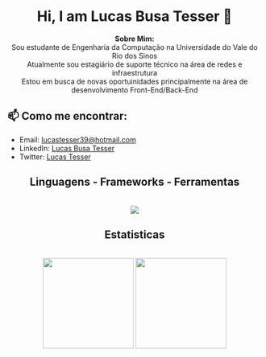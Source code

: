 <h1 align="center">Hi, I am Lucas Busa Tesser 👋</h1>
<p align="center">
  <strong>Sobre Mim:</strong>
  <br>
  Sou estudante de Engenharia da Computação na Universidade do Vale do Rio dos Sinos <br>
  Atualmente sou estagiário de suporte técnico na área de redes e infraestrutura <br>
  Estou em busca de novas oportuinidades principalmente na área de desenvolvimento Front-End/Back-End
</p>

<h2>📫 Como me encontrar:</h2>
<ul>
  <li>Email: <a href="mailto:seu-email@example.com">lucastesser39@hotmail.com</a></li>
  <li>LinkedIn: <a href="https://www.linkedin.com/public-profile/settings?trk=d_flagship3_profile_self_view_public_profile" target="_blank">Lucas Busa Tesser
</a></li>
  <li>Twitter: <a href="https://twitter.com/Lucas56474078" target="_blank">Lucas Tesser</a></li>
</ul>
<h2 align="center">Linguagens - Frameworks - Ferramentas</h2>
<br/>
<div align="center">
  <img src="https://skillicons.dev/icons?i=vscode,git,github,html,css,figma,python,pycharm,javascript,nodejs,wordpress,windows,notion,mysql" />
<br>
</div>
<h2 align="center">Estatisticas</h2>
<br>
<div align=center>
  <img height="180em" src="https://github-readme-stats.vercel.app/api?username=tesserlucas&show_icons=true&theme=react&include_all_commits=true&count_private=true"/>
  <img height="180em" src="https://github-readme-stats.vercel.app/api/top-langs/?username=tesserlucas&layout=compact&langs_count=7&theme=react"/>
</div>
